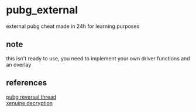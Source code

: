 # pubg_external
external pubg cheat made in 24h for learning purposes

## note
this isn't ready to use, you need to implement your own driver functions and an overlay

## references
[pubg reversal thread](https://www.unknowncheats.me/forum/playerunknown-s-battlegrounds/214976-pubg-reversal-structs-offsets.html) <br>
[xenuine decryption](https://github.com/owdata1/pubg-dumper/blob/main/Dumper/pubg.cpp)
